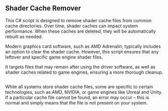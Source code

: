 ## Shader Cache Remover

This C# script is designed to remove shader cache files from common cache directories. Over time, shader caches can impact system performance. When these caches are deleted, they will be automatically rebuilt as needed.


Modern graphics card software, such as AMD Adrenalin, typically includes an option to clear the shader cache. However, this script ensures that any leftover and specific game engine shader files.

It targets files that may remain after using the driver software, as well as shader caches related to game engines, ensuring a more thorough cleanup.
##
While all systems store shader cache files, some are specific to certain technologies, such as AMD, NVIDIA, or game engines like Unreal and Unity. If a particular cache file cannot be found, an error may occur – this is normal and simply means that the file is not present on your system.
